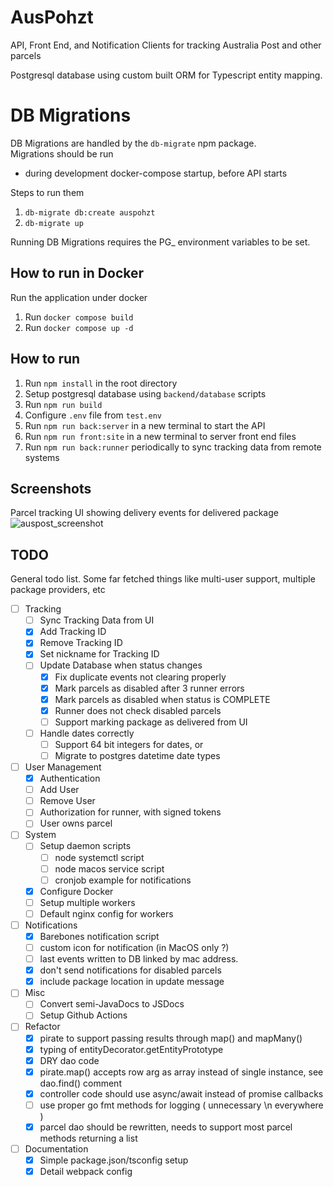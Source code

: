 # AusPohzt 

API, Front End, and Notification Clients for tracking Australia Post and other parcels

Postgresql database using custom built ORM for Typescript entity mapping. 

# DB Migrations   
DB Migrations are handled by the `db-migrate` npm package.   
Migrations should be run 
- during development docker-compose startup, before API starts

Steps to run them   
1. `db-migrate db:create auspohzt`
2. `db-migrate up`  

Running DB Migrations requires the PG_ environment variables to be set.

## How to run in Docker
Run the application under docker 
1. Run `docker compose build`
2. Run `docker compose up -d`

## How to run 

1. Run `npm install` in the root directory
2. Setup postgresql database using `backend/database` scripts
3. Run `npm run build`
4. Configure `.env` file from `test.env`
5. Run `npm run back:server` in a new terminal to start the API
6. Run `npm run front:site` in a new terminal to server front end files
7. Run `npm run back:runner` periodically to sync tracking data from remote systems

## Screenshots

Parcel tracking UI showing delivery events for delivered package
![auspost_screenshot](https://github.com/wrong-commit/AusPohzt/assets/44012200/43e2fc00-4dea-489d-9098-48f061859f9b)

## TODO 
General todo list. Some far fetched things like multi-user support, multiple package providers, etc
- [ ] Tracking 
    - [ ] Sync Tracking Data from UI
    - [x] Add Tracking ID
    - [x] Remove Tracking ID 
    - [x] Set nickname for Tracking ID 
    - [ ] Update Database when status changes
        - [x] Fix duplicate events not clearing properly
        - [x] Mark parcels as disabled after 3 runner errors
        - [x] Mark parcels as disabled when status is COMPLETE
        - [x] Runner does not check disabled parcels
        - [ ] Support marking package as delivered from UI
    - [ ] Handle dates correctly
        - [ ] Support 64 bit integers for dates, or
        - [ ] Migrate to postgres datetime date types
- [ ] User Management
    - [x] Authentication
    - [ ] Add User
    - [ ] Remove User
    - [ ] Authorization for runner, with signed tokens
    - [ ] User owns parcel
- [ ] System
    - [ ] Setup daemon scripts
        - [ ] node systemctl script
        - [ ] node macos service script
        - [ ] cronjob example for notifications
    - [x] Configure Docker
    - [ ] Setup multiple workers
    - [ ] Default nginx config for workers
- [ ] Notifications
    - [x] Barebones notification script
    - [ ] custom icon for notification (in MacOS only ?)
    - [ ] last events written to DB linked by mac address. 
    - [x] don't send notifications for disabled parcels
    - [x] include package location in update message
- [ ] Misc
    - [ ] Convert semi-JavaDocs to JSDocs 
    - [ ] Setup Github Actions
- [ ] Refactor
    - [x] pirate to support passing results through map() and mapMany()
    - [x] typing of entityDecorator.getEntityPrototype
    - [x] DRY dao code
    - [x] pirate.map() accepts row arg as array instead of single instance, see dao.find() comment
    - [x] controller code should use async/await instead of promise callbacks
    - [ ] use proper go fmt methods for logging ( unnecessary \n everywhere )
    - [x] parcel dao should be rewritten, needs to support most parcel methods returning a list
- [ ] Documentation
    - [x] Simple package.json/tsconfig setup
    - [x] Detail webpack config
